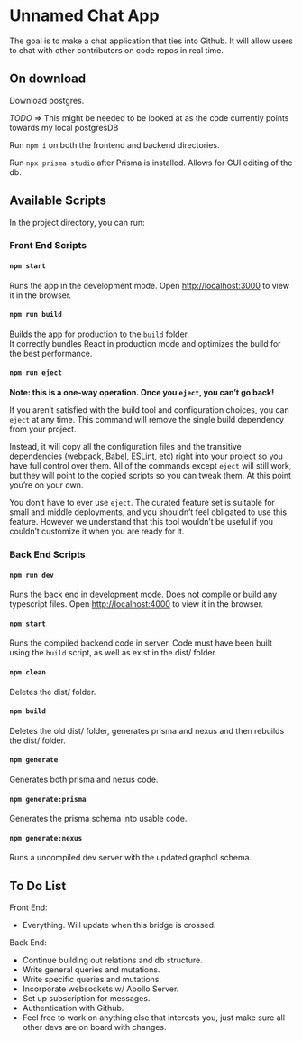 # Unnamed Chat App

The goal is to make a chat application that ties into Github. It will allow users to chat with other contributors on code repos in real time.

## On download

Download postgres.

_TODO_ => This might be needed to be looked at as the code currently points towards my local postgresDB

Run `npm i` on both the frontend and backend directories.

Run `npx prisma studio` after Prisma is installed. Allows for GUI editing of the db.

## Available Scripts

In the project directory, you can run:

### Front End Scripts

#### `npm start`

Runs the app in the development mode.
Open [http://localhost:3000](http://localhost:3000) to view it in the browser.

#### `npm run build`

Builds the app for production to the `build` folder.\
It correctly bundles React in production mode and optimizes the build for the best performance.

#### `npm run eject`

**Note: this is a one-way operation. Once you `eject`, you can’t go back!**

If you aren’t satisfied with the build tool and configuration choices, you can `eject` at any time. This command will remove the single build dependency from your project.

Instead, it will copy all the configuration files and the transitive dependencies (webpack, Babel, ESLint, etc) right into your project so you have full control over them. All of the commands except `eject` will still work, but they will point to the copied scripts so you can tweak them. At this point you’re on your own.

You don’t have to ever use `eject`. The curated feature set is suitable for small and middle deployments, and you shouldn’t feel obligated to use this feature. However we understand that this tool wouldn’t be useful if you couldn’t customize it when you are ready for it.

### Back End Scripts

#### `npm run dev`

Runs the back end in development mode.
Does not compile or build any typescript files.
Open [http://localhost:4000](http://localhost:4000) to view it in the browser.

#### `npm start`

Runs the compiled backend code in server.
Code must have been built using the `build` script, as well as exist in the dist/ folder.

#### `npm clean`

Deletes the dist/ folder.

#### `npm build`

Deletes the old dist/ folder, generates prisma and nexus and then rebuilds the dist/ folder.

#### `npm generate`

Generates both prisma and nexus code.

#### `npm generate:prisma`

Generates the prisma schema into usable code.

#### `npm generate:nexus`

Runs a uncompiled dev server with the updated graphql schema.

## To Do List

Front End:

- Everything. Will update when this bridge is crossed.

Back End:

- Continue building out relations and db structure.
- Write general queries and mutations.
- Write specific queries and mutations.
- Incorporate websockets w/ Apollo Server.
- Set up subscription for messages.
- Authentication with Github.
- Feel free to work on anything else that interests you,
  just make sure all other devs are on board with changes.
